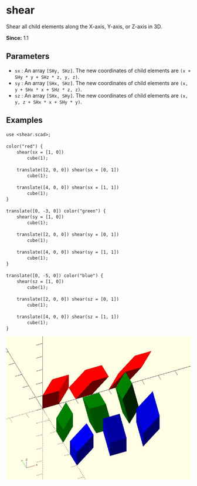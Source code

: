 # shear

Shear all child elements along the X-axis, Y-axis, or Z-axis in 3D.

**Since:** 1.1


## Parameters

- `sx` : An array `[SHy, SHz]`. The new coordinates of child elements are `(x + SHy * y + SHz * z, y, z)`.
- `sy` : An array `[SHx, SHz]`. The new coordinates of child elements are `(x, y + SHx * x + SHz * z, z)`.
- `sz` : An array `[SHx, SHy]`. The new coordinates of child elements are `(x, y, z + SHx * x + SHy * y)`.

## Examples

	use <shear.scad>;

	color("red") {
		shear(sx = [1, 0])
			cube(1);
			
		translate([2, 0, 0]) shear(sx = [0, 1])
			cube(1);
			
		translate([4, 0, 0]) shear(sx = [1, 1])
			cube(1);
	}

	translate([0, -3, 0]) color("green") {
		shear(sy = [1, 0])
			cube(1);
			
		translate([2, 0, 0]) shear(sy = [0, 1])
			cube(1);
			
		translate([4, 0, 0]) shear(sy = [1, 1])
			cube(1);
	}

	translate([0, -5, 0]) color("blue") {
		shear(sz = [1, 0])
			cube(1);
			
		translate([2, 0, 0]) shear(sz = [0, 1])
			cube(1);
			
		translate([4, 0, 0]) shear(sz = [1, 1])
			cube(1);
	}

![shear](images/lib3x-shear-1.JPG)

